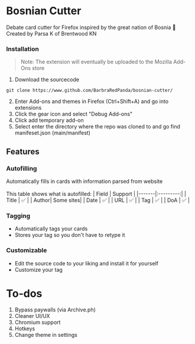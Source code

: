 # Bosnian Cutter

Debate card cutter for Firefox inspired by the great nation of Bosnia 💪 <br>
Created by Parsa K of Brentwood KN

### Installation
> Note: The extension will eventually be uploaded to the Mozilla Add-Ons store
1. Download the sourcecode
```
git clone https://www.github.com/BarbraRedPanda/bosnian-cutter/
```
2. Enter Add-ons and themes in Firefox (Ctrl+Shift+A) and go into extensions
3. Click the gear icon and select "Debug Add-ons"
4. Click add temporary add-on
5. Select enter the directory where the repo was cloned to and go find manifeset.json (main/manifest)

## Features
### Autofilling
Automatically fills in cards with information parsed from website 
<br><br>
This table shows what is autofilled:
| Field | Support   |
|-------|:---------:|
| Title | ✅        | 
| Author| Some sites|
| Date  | ✅        |
| URL   | ✅        |
| Tag   | ✅        |
| DoA   | ✅        |
### Tagging
* Automatically tags your cards 
* Stores your tag so you don't have to retype it
### Customizable
* Edit the source code to your liking and install it for yourself
* Customize your tag

# To-dos
1. Bypass paywalls (via Archive.ph)
2. Cleaner UI/UX
3. Chromium support
3. Hotkeys
4. Change theme in settings

